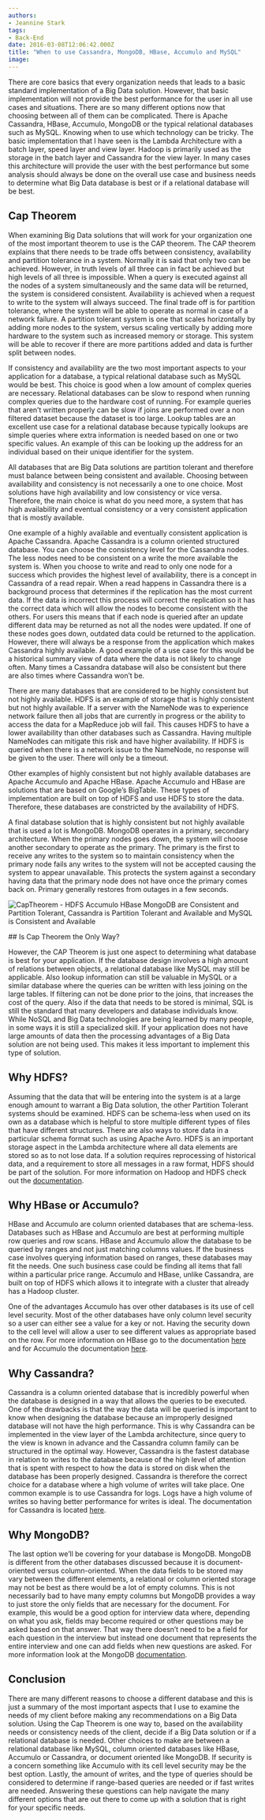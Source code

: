 ```yaml
---
authors:
- Jeannine Stark
tags:
- Back-End
date: 2016-03-08T12:06:42.000Z
title: "When to use Cassandra, MongoDB, HBase, Accumulo and MySQL"
image: 
---
```


There are core basics that every organization needs that leads to a basic standard implementation of a Big Data solution. However, that basic implementation will not provide the best performance for the user in all use cases and situations. There are so many different options now that choosing between all of them can be complicated. There is Apache Cassandra, HBase, Accumulo, MongoDB or the typical relational databases such as MySQL. Knowing when to use which technology can be tricky. The basic implementation that I have seen is the Lambda Architecture with a batch layer, speed layer and view layer. Hadoop is primarily used as the storage in the batch layer and Cassandra for the view layer. In many cases this architecture will provide the user with the best performance but some analysis should always be done on the overall use case and business needs to determine what Big Data database is best or if a relational database will be best.

## Cap Theorem

When examining Big Data solutions that will work for your organization one of the most important theorem to use is the CAP theorem. The CAP theorem explains that there needs to be trade offs between consistency, availability and partition tolerance in a system. Normally it is said that only two can be achieved. However, in truth levels of all three can in fact be achieved but high levels of all three is impossible. When a query is executed against all the nodes of a system simultaneously and the same data will be returned, the system is considered consistent. Availability is achieved when a request to write to the system will always succeed. The final trade off is for partition tolerance, where the system will be able to operate as normal in case of a network failure. A partition tolerant system is one that scales horizontally by adding more nodes to the system, versus scaling vertically by adding more hardware to the system such as increased memory or storage. This system will be able to recover if there are more partitions added and data is further split between nodes.

If consistency and availability are the two most important aspects to your application for a database, a typical relational database such as MySQL would be best. This choice is good when a low amount of complex queries are necessary. Relational databases can be slow to respond when running complex queries due to the hardware cost of running. For example queries that aren’t written properly can be slow if joins are performed over a non filtered dataset because the dataset is too large. Lookup tables are an excellent use case for a relational database because typically lookups are simple queries where extra information is needed based on one or two specific values. An example of this can be looking up the address for an individual based on their unique identifier for the system.

All databases that are Big Data solutions are partition tolerant and therefore must balance between being consistent and available. Choosing between availability and consistency is not necessarily a one to one choice. Most solutions have high availability and low consistency or vice versa. Therefore, the main choice is what do you need more, a system that has high availability and eventual consistency or a very consistent application that is mostly available.

One example of a highly available and eventually consistent application is Apache Cassandra. Apache Cassandra is a column oriented structured database. You can choose the consistency level for the Cassandra nodes. The less nodes need to be consistent on a write the more available the system is. When you choose to write and read to only one node for a success which provides the highest level of availability, there is a concept in Cassandra of a read repair. When a read happens in Cassandra there is a background process that determines if the replication has the most current data. If the data is incorrect this process will correct the replication so it has the correct data which will allow the nodes to become consistent with the others. For users this means that if each node is queried after an update different data may be returned as not all the nodes were updated. If one of these nodes goes down, outdated data could be returned to the application. However, there will always be a response from the application which makes Cassandra highly available. A good example of a use case for this would be a historical summary view of data where the data is not likely to change often. Many times a Cassandra database will also be consistent but there are also times where Cassandra won’t be.

There are many databases that are considered to be highly consistent but not highly available. HDFS is an example of storage that is highly consistent but not highly available. If a server with the NameNode was to experience network failure then all jobs that are currently in progress or the ability to access the data for a MapReduce job will fail. This causes HDFS to have a lower availability than other databases such as Cassandra. Having multiple NameNodes can mitigate this risk and have higher availability. If HDFS is queried when there is a network issue to the NameNode, no response will be given to the user. There will only be a timeout.

Other examples of highly consistent but not highly available databases are Apache Accumulo and Apache HBase. Apache Accumulo and HBase are solutions that are based on Google’s BigTable. These types of implementation are built on top of HDFS and use HDFS to store the data. Therefore, these databases are constricted by the availability of HDFS.

A final database solution that is highly consistent but not highly available that is used a lot is MongoDB. MongoDB operates in a primary, secondary architecture. When the primary nodes goes down, the system will choose another secondary to operate as the primary. The primary is the first to receive any writes to the system so to maintain consistency when the primary node fails any writes to the system will not be accepted causing the system to appear unavailable. This protects the system against a secondary having data that the primary node does not have once the primary comes back on. Primary generally restores from outages in a few seconds.

![CapTheorem - HDFS Accumulo HBase MongoDB are Consistent and Partition Tolerant, Cassandra is Partition Tolerant and Available and MySQL is Consistent and Available](https://raw.githubusercontent.com/ippontech/blog-usa/master/images/2016/11/CapTheorem.jpg)
</div>
## Is Cap Theorem the Only Way?

However, the CAP Theorem is just one aspect to determining what database is best for your application. If the database design involves a high amount of relations between objects, a relational database like MySQL may still be applicable. Also lookup information can still be valuable in MySQL or a similar database where the queries can be written with less joining on the large tables. If filtering can not be done prior to the joins, that increases the cost of the query. Also if the data that needs to be stored is minimal, SQL is still the standard that many developers and database individuals know. While NoSQL and Big Data technologies are being learned by many people, in some ways it is still a specialized skill. If your application does not have large amounts of data then the processing advantages of a Big Data solution are not being used. This makes it less important to implement this type of solution.

## Why HDFS?

Assuming that the data that will be entering into the system is at a large enough amount to warrant a Big Data solution, the other Partition Tolerant systems should be examined. HDFS can be schema-less when used on its own as a database which is helpful to store multiple different types of files that have different structures. There are also ways to store data in a particular schema format such as using Apache Avro. HDFS is an important storage aspect in the Lambda architecture where all data elements are stored so as to not lose data. If a solution requires reprocessing of historical data, and a requirement to store all messages in a raw format, HDFS should be part of the solution. For more information on Hadoop and HDFS check out the [documentation](http://hadoop.apache.org/).

## Why HBase or Accumulo?

HBase and Accumulo are column oriented databases that are schema-less. Databases such as HBase and Accumulo are best at performing multiple row queries and row scans. HBase and Accumulo allow the database to be queried by ranges and not just matching columns values. If the business case involves querying information based on ranges, these databases may fit the needs. One such business case could be finding all items that fall within a particular price range. Accumulo and HBase, unlike Cassandra, are built on top of HDFS which allows it to integrate with a cluster that already has a Hadoop cluster.

One of the advantages Accumulo has over other databases is its use of cell level security. Most of the other databases have only column level security so a user can either see a value for a key or not. Having the security down to the cell level will allow a user to see different values as appropriate based on the row. For more information on HBase go to the documentation [here](https://hbase.apache.org/) and for Accumulo the documentation [here](https://accumulo.apache.org/).

## Why Cassandra?

Cassandra is a column oriented database that is incredibly powerful when the database is designed in a way that allows the queries to be executed. One of the drawbacks is that the way the data will be queried is important to know when designing the database because an improperly designed database will not have the high performance. This is why Cassandra can be implemented in the view layer of the Lambda architecture, since query to the view is known in advance and the Cassandra column family can be structured in the optimal way. However, Cassandra is the fastest database in relation to writes to the database because of the high level of attention that is spent with respect to how the data is stored on disk when the database has been properly designed. Cassandra is therefore the correct choice for a database where a high volume of writes will take place. One common example is to use Cassandra for logs. Logs have a high volume of writes so having better performance for writes is ideal. The documentation for Cassandra is located [here](http://cassandra.apache.org/).

## Why MongoDB?

The last option we’ll be covering for your database is MongoDB. MongoDB is different from the other databases discussed because it is document-oriented versus column-oriented. When the data fields to be stored may vary between the different elements, a relational or column oriented storage may not be best as there would be a lot of empty columns. This is not necessarily bad to have many empty columns but MongoDB provides a way to just store the only fields that are necessary for the document. For example, this would be a good option for interview data where, depending on what you ask, fields may become required or other questions may be asked based on that answer. That way there doesn’t need to be a field for each question in the interview but instead one document that represents the entire interview and one can add fields when new questions are asked. For more information look at the MongoDB [documentation](https://www.mongodb.org/).

## Conclusion

There are many different reasons to choose a different database and this is just a summary of the most important aspects that I use to examine the needs of my client before making any recommendations on a Big Data solution. Using the Cap Theorem is one way to, based on the availability needs or consistency needs of the client, decide if a Big Data solution or if a relational database is needed. Other choices to make are between a relational database like MySQL, column oriented databases like HBase, Accumulo or Cassandra, or document oriented like MongoDB. If security is a concern something like Accumulo with its cell level security may be the best option. Lastly, the amount of writes, and the type of queries should be considered to determine if range-based queries are needed or if fast writes are needed. Answering these questions can help navigate the many different options that are out there to come up with a solution that is right for your specific needs.

###
